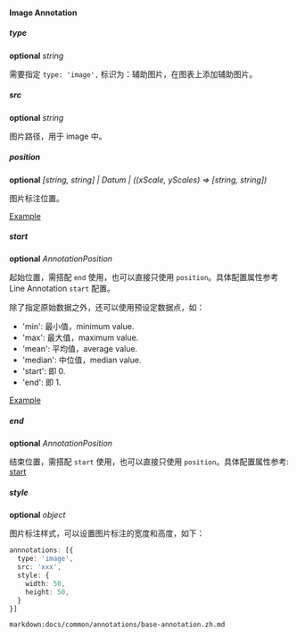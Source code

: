 #### Image Annotation

##### type

<description>**optional** _string_</description>

需要指定 `type: 'image',` 标识为：辅助图片，在图表上添加辅助图片。

##### src

<description>**optional** _string_ </description>

图片路径，用于 image 中。

##### position

<description>**optional** _[string, string] | Datum | ((xScale, yScales) => [string, string])_</description>

图片标注位置。

[Example](/zh/examples/component/annotation#image-annotation)

##### start

<description>**optional** _AnnotationPosition_ </description>

起始位置，需搭配 `end` 使用，也可以直接只使用 `position`。具体配置属性参考 Line Annotation `start` 配置。

除了指定原始数据之外，还可以使用预设定数据点，如：

- 'min': 最小值，minimum value.
- 'max': 最大值，maximum value.
- 'mean': 平均值，average value.
- 'median': 中位值，median value.
- 'start': 即 0.
- 'end': 即 1.

[Example](/zh/examples/component/annotation#line-annotation-position)

##### end

<description>**optional** _AnnotationPosition_ </description>

结束位置，需搭配 `start` 使用，也可以直接只使用 `position`。具体配置属性参考: [start](#start)

##### style

<description>**optional** _object_ </description>

图片标注样式，可以设置图片标注的宽度和高度，如下：

```ts
annnotations: [{
  type: 'image',
  src: 'xxx',
  style: {
    width: 50,
    height: 50,
  }
}]
```

`markdown:docs/common/annotations/base-annotation.zh.md`
